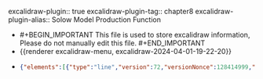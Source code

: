 excalidraw-plugin:: true
excalidraw-plugin-tag:: chapter8
excalidraw-plugin-alias:: Solow Model Production Function

- #+BEGIN_IMPORTANT
  This file is used to store excalidraw information, Please do not manually edit this file.
  #+END_IMPORTANT
- {{renderer excalidraw-menu, excalidraw-2024-04-01-19-22-20}}
- ```json
  {"elements":[{"type":"line","version":72,"versionNonce":128414999,"isDeleted":false,"id":"TbjXq1D_gc8x_5CQfLBIZ","fillStyle":"solid","strokeWidth":2,"strokeStyle":"solid","roughness":1,"opacity":100,"angle":0,"x":334.2826933170017,"y":106.70611634360498,"strokeColor":"#1e1e1e","backgroundColor":"transparent","width":0,"height":440.9593963623047,"seed":649109881,"groupIds":[],"frameId":null,"roundness":{"type":2},"boundElements":[],"updated":1711992289361,"link":null,"locked":false,"startBinding":null,"endBinding":null,"lastCommittedPoint":null,"startArrowhead":null,"endArrowhead":null,"points":[[0,0],[0,440.9593963623047]]},{"type":"line","version":136,"versionNonce":1082608601,"isDeleted":false,"id":"fyf_buEwbsDoozolBKXvi","fillStyle":"solid","strokeWidth":2,"strokeStyle":"solid","roughness":1,"opacity":100,"angle":0,"x":332.7350858951267,"y":549.0384375105971,"strokeColor":"#1e1e1e","backgroundColor":"transparent","width":542.4699401855469,"height":0,"seed":1324354137,"groupIds":[],"frameId":null,"roundness":{"type":2},"boundElements":[],"updated":1711992289361,"link":null,"locked":false,"startBinding":null,"endBinding":null,"lastCommittedPoint":null,"startArrowhead":null,"endArrowhead":null,"points":[[0,0],[542.4699401855469,0]]},{"id":"_5C2Y-HL9DWc-zpQ3F-Z-","type":"text","x":861,"y":564.0012321472168,"width":9.739990234375,"height":25,"angle":0,"strokeColor":"#1e1e1e","backgroundColor":"transparent","fillStyle":"solid","strokeWidth":2,"strokeStyle":"solid","roughness":1,"opacity":100,"groupIds":[],"frameId":null,"roundness":null,"seed":509580761,"version":4,"versionNonce":1732688439,"isDeleted":false,"boundElements":null,"updated":1711992289361,"link":null,"locked":false,"text":"k","fontSize":20,"fontFamily":1,"textAlign":"left","verticalAlign":"top","baseline":17,"containerId":null,"originalText":"k","lineHeight":1.25},{"id":"2oAHMll9ek4ijAbYQGPIa","type":"text","x":305,"y":116.0012321472168,"width":9.379989624023438,"height":25,"angle":0,"strokeColor":"#1e1e1e","backgroundColor":"transparent","fillStyle":"solid","strokeWidth":2,"strokeStyle":"solid","roughness":1,"opacity":100,"groupIds":[],"frameId":null,"roundness":null,"seed":1508729177,"version":4,"versionNonce":558000313,"isDeleted":false,"boundElements":null,"updated":1711992289361,"link":null,"locked":false,"text":"y","fontSize":20,"fontFamily":1,"textAlign":"left","verticalAlign":"top","baseline":17,"containerId":null,"originalText":"y","lineHeight":1.25},{"id":"TTwLxJcxr1BehruAVoEbt","type":"line","x":333.4514465332031,"y":551.179515838623,"width":545.8207702636719,"height":365.78233337402344,"angle":0,"strokeColor":"#e03131","backgroundColor":"transparent","fillStyle":"solid","strokeWidth":2,"strokeStyle":"solid","roughness":1,"opacity":100,"groupIds":[],"frameId":null,"roundness":{"type":2},"seed":1791345687,"version":202,"versionNonce":1493195607,"isDeleted":false,"boundElements":null,"updated":1711992289361,"link":null,"locked":false,"points":[[0,0],[105.86767578125,-197.78872680664062],[545.8207702636719,-365.78233337402344]],"lastCommittedPoint":null,"startBinding":null,"endBinding":null,"startArrowhead":null,"endArrowhead":null},{"id":"PARTwHRuy4mkAr9Mpy3J1","type":"line","x":581.3212280273438,"y":289.3630485534668,"width":0,"height":258.6467590332031,"angle":0,"strokeColor":"#1971c2","backgroundColor":"transparent","fillStyle":"solid","strokeWidth":2,"strokeStyle":"dotted","roughness":1,"opacity":100,"groupIds":[],"frameId":null,"roundness":{"type":2},"seed":764647991,"version":122,"versionNonce":371416217,"isDeleted":false,"boundElements":null,"updated":1711992293733,"link":null,"locked":false,"points":[[0,0],[0,258.6467590332031]],"lastCommittedPoint":null,"startBinding":null,"endBinding":null,"startArrowhead":null,"endArrowhead":null},{"id":"L17PKsnXon7XUZrUiLia8","type":"line","x":514.1238403320312,"y":317.2563285827637,"width":1.1368683772161603e-13,"height":232.65530395507824,"angle":0,"strokeColor":"#1971c2","backgroundColor":"transparent","fillStyle":"solid","strokeWidth":2,"strokeStyle":"dotted","roughness":1,"opacity":100,"groupIds":[],"frameId":null,"roundness":{"type":2},"seed":1774703065,"version":75,"versionNonce":1630066807,"isDeleted":false,"boundElements":null,"updated":1711992289361,"link":null,"locked":false,"points":[[0,0],[-1.1368683772161603e-13,232.65530395507824]],"lastCommittedPoint":null,"startBinding":null,"endBinding":null,"startArrowhead":null,"endArrowhead":null},{"id":"xzHlLY-zuImAHwVkXE3SJ","type":"line","x":513.4898681640625,"y":315.3545036315918,"width":69.09930419921875,"height":0,"angle":0,"strokeColor":"#1971c2","backgroundColor":"transparent","fillStyle":"solid","strokeWidth":2,"strokeStyle":"dotted","roughness":1,"opacity":100,"groupIds":[],"frameId":null,"roundness":{"type":2},"seed":320257689,"version":37,"versionNonce":1153977977,"isDeleted":false,"boundElements":null,"updated":1711992289361,"link":null,"locked":false,"points":[[0,0],[69.09930419921875,0]],"lastCommittedPoint":null,"startBinding":null,"endBinding":null,"startArrowhead":null,"endArrowhead":null},{"id":"blyChmFQDoigaoSurti6S","type":"line","x":580.6873168945312,"y":287.4612236022949,"width":0,"height":24.723602294921875,"angle":0,"strokeColor":"#f08c00","backgroundColor":"transparent","fillStyle":"solid","strokeWidth":2,"strokeStyle":"dotted","roughness":1,"opacity":100,"groupIds":[],"frameId":null,"roundness":{"type":2},"seed":1614410295,"version":20,"versionNonce":2022677367,"isDeleted":true,"boundElements":null,"updated":1711992275027,"link":null,"locked":false,"points":[[0,0],[0,24.723602294921875]],"lastCommittedPoint":null,"startBinding":null,"endBinding":null,"startArrowhead":null,"endArrowhead":null},{"id":"N-nGdNNYiVhwVbiy6ZsWN","type":"text","x":605,"y":298.0012321472168,"width":9.999984741210938,"height":25,"angle":0,"strokeColor":"#f08c00","backgroundColor":"transparent","fillStyle":"solid","strokeWidth":2,"strokeStyle":"dotted","roughness":1,"opacity":100,"groupIds":[],"frameId":null,"roundness":null,"seed":1437928793,"version":2,"versionNonce":1866637783,"isDeleted":true,"boundElements":null,"updated":1711992274826,"link":null,"locked":false,"text":"","fontSize":20,"fontFamily":1,"textAlign":"left","verticalAlign":"top","baseline":17,"containerId":null,"originalText":"","lineHeight":1.25},{"id":"KCO70za9ZJPR-JUJFNMNy","type":"arrow","x":580.0534057617188,"y":314.7205619812012,"width":22.82177734375,"height":17.1163330078125,"angle":0,"strokeColor":"#f08c00","backgroundColor":"transparent","fillStyle":"solid","strokeWidth":1,"strokeStyle":"solid","roughness":1,"opacity":100,"groupIds":[],"frameId":null,"roundness":{"type":2},"seed":1218524921,"version":31,"versionNonce":92582295,"isDeleted":true,"boundElements":[],"updated":1711992289361,"link":null,"locked":false,"points":[[0,0],[22.82177734375,-17.1163330078125]],"lastCommittedPoint":[22.82177734375,-17.1163330078125],"startBinding":null,"endBinding":null,"startArrowhead":"arrow","endArrowhead":"arrow"},{"id":"pflu-T5N54Yu3E8oVOHxX","type":"text","x":586.4643020629883,"y":293.6623954772949,"width":9.999984741210938,"height":25,"angle":0,"strokeColor":"#f08c00","backgroundColor":"transparent","fillStyle":"solid","strokeWidth":1,"strokeStyle":"solid","roughness":1,"opacity":100,"groupIds":[],"frameId":null,"roundness":null,"seed":679614329,"version":2,"versionNonce":624823287,"isDeleted":true,"boundElements":null,"updated":1711992288856,"link":null,"locked":false,"text":"","fontSize":20,"fontFamily":1,"textAlign":"center","verticalAlign":"middle","baseline":17,"containerId":"KCO70za9ZJPR-JUJFNMNy","originalText":"","lineHeight":1.25},{"id":"BcbCIyN_wOOGyMn0OX6eu","type":"arrow","x":581.9552001953125,"y":283.6576042175293,"width":0.63397216796875,"height":35.50054931640625,"angle":0,"strokeColor":"#f08c00","backgroundColor":"transparent","fillStyle":"solid","strokeWidth":4,"strokeStyle":"solid","roughness":1,"opacity":100,"groupIds":[],"frameId":null,"roundness":{"type":2},"seed":388352601,"version":55,"versionNonce":1172431289,"isDeleted":false,"boundElements":null,"updated":1711992322119,"link":null,"locked":false,"points":[[0,0],[0.63397216796875,35.50054931640625]],"lastCommittedPoint":null,"startBinding":{"elementId":"8z3isFltW_lv2RC55jX9m","focus":1.6076214904507522,"gap":12.97332763671875},"endBinding":null,"startArrowhead":null,"endArrowhead":null},{"id":"8z3isFltW_lv2RC55jX9m","type":"text","x":594.9285278320312,"y":283.4206352233887,"width":40.79997253417969,"height":25,"angle":0,"strokeColor":"#f08c00","backgroundColor":"transparent","fillStyle":"solid","strokeWidth":4,"strokeStyle":"solid","roughness":1,"opacity":100,"groupIds":[],"frameId":null,"roundness":null,"seed":176445975,"version":16,"versionNonce":781140633,"isDeleted":false,"boundElements":[{"id":"BcbCIyN_wOOGyMn0OX6eu","type":"arrow"}],"updated":1711992322119,"link":null,"locked":false,"text":"MPK","fontSize":20,"fontFamily":1,"textAlign":"left","verticalAlign":"top","baseline":17,"containerId":null,"originalText":"MPK","lineHeight":1.25},{"id":"8htMR0wOOZnL06Oh8lQNS","type":"text","x":908,"y":170.0012321472168,"width":133.1198272705078,"height":25,"angle":0,"strokeColor":"#e03131","backgroundColor":"transparent","fillStyle":"solid","strokeWidth":4,"strokeStyle":"solid","roughness":1,"opacity":100,"groupIds":[],"frameId":null,"roundness":null,"seed":709647799,"version":15,"versionNonce":1719570359,"isDeleted":false,"boundElements":null,"updated":1711992335389,"link":null,"locked":false,"text":"f(k) = output","fontSize":20,"fontFamily":1,"textAlign":"left","verticalAlign":"top","baseline":17,"containerId":null,"originalText":"f(k) = output","lineHeight":1.25},{"id":"Gf6S2AaotXaVCCpioce7w","type":"text","x":543.7321166992188,"y":330.4921684265137,"width":5.4199981689453125,"height":25,"angle":0,"strokeColor":"#1971c2","backgroundColor":"transparent","fillStyle":"solid","strokeWidth":4,"strokeStyle":"solid","roughness":1,"opacity":100,"groupIds":[],"frameId":null,"roundness":null,"seed":552857849,"version":17,"versionNonce":438547641,"isDeleted":false,"boundElements":null,"updated":1711992348261,"link":null,"locked":false,"text":"1","fontSize":20,"fontFamily":1,"textAlign":"left","verticalAlign":"top","baseline":17,"containerId":null,"originalText":"1","lineHeight":1.25}],"files":{},"appState":{"gridSize":null,"viewBackgroundColor":"#ffffff","zoom":{"value":1},"offsetTop":19.998767852783203,"offsetLeft":0,"scrollX":0,"scrollY":0,"viewModeEnabled":false,"zenModeEnabled":false}}
  ```